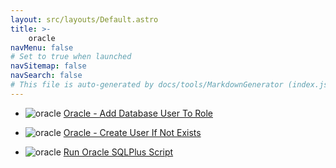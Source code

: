 ```yaml
---
layout: src/layouts/Default.astro
title: >-
    oracle
navMenu: false
# Set to true when launched
navSitemap: false
navSearch: false
# This file is auto-generated by docs/tools/MarkdownGenerator (index.js)
---
```


<ul>

<li>

![oracle](https://i.octopus.com/library/step-templates/oracle.png) [Oracle - Add Database User To Role](/integrations/oracle/oracle-add-database-user-to-role)

</li>
        
<li>

![oracle](https://i.octopus.com/library/step-templates/oracle.png) [Oracle - Create User If Not Exists](/integrations/oracle/oracle-create-user-if-not-exists)

</li>
        
<li>

![oracle](https://i.octopus.com/library/step-templates/oracle.png) [Run Oracle SQLPlus Script](/integrations/oracle/run-oracle-sqlplus-script)

</li>
        
</ul>
